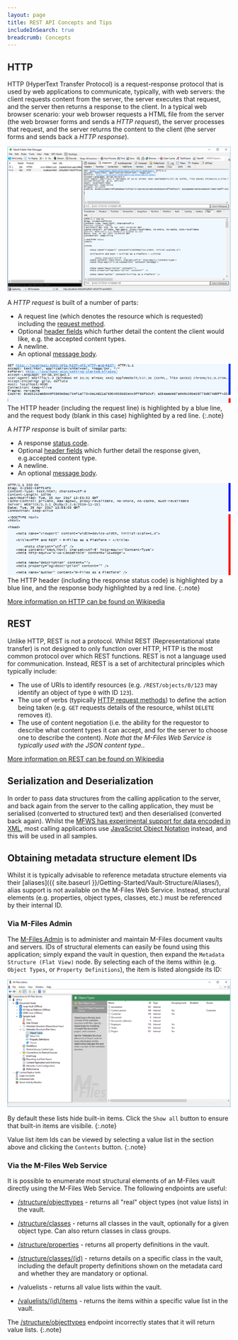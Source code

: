 ```yaml
---
layout: page
title: REST API Concepts and Tips
includeInSearch: true
breadcrumb: Concepts
---
```


## HTTP

HTTP (HyperText Transfer Protocol) is a request-response protocol that is used by web applications to communicate, typically, with web servers: the client requests content from the server, the server executes that request, and the server then returns a response to the client.  In a typical web browser scenario: your web browser requests a HTML file from the server (the web browser forms and sends a *HTTP request*), the server processes that request, and the server returns the content to the client (the server forms and sends back a *HTTP response*).

![Visualisation of a HTTP request and response using Telerik Fiddler](request-response.png)

A *HTTP request* is built of a number of parts:
* A request line (which denotes the resource which is requested) including the [request method](https://en.wikipedia.org/wiki/Hypertext_Transfer_Protocol#Request_methods).
* Optional [header fields](https://en.wikipedia.org/wiki/HTTP_request_header_field) which further detail the content the client would like, e.g. the accepted content types.
* A newline.
* An optional [message body](https://en.wikipedia.org/wiki/HTTP_message_body).

![A HTTP request](request.png)
The HTTP header (including the request line) is highlighted by a <span css="color: blue">blue line</span>, and the request body (blank in this case) highlighted by a <span css="color: red">red line</span>.
{:.note}

A *HTTP response* is built of similar parts:
* A response [status code](https://en.wikipedia.org/wiki/List_of_HTTP_status_codes).
* Optional [header fields](https://en.wikipedia.org/wiki/HTTP_response_header_field) which further detail the response given, e.g.accepted content type.
* A newline.
* An optional [message body](https://en.wikipedia.org/wiki/HTTP_message_body).

![A HTTP response](response.png)
The HTTP header (including the response status code) is highlighted by a <span css="color: blue">blue line</span>, and the response body highlighted by a <span css="color: red">red line</span>.
{:.note}

[More information on HTTP can be found on Wikipedia](https://en.wikipedia.org/wiki/Hypertext_Transfer_Protocol)

## REST

Unlike HTTP, REST is not a protocol. Whilst REST (Representational state transfer) is not designed to only function over HTTP, HTTP is the most common protocol over which REST functions.  REST is not a language used for communication.  Instead, REST is a set of architectural principles which typically include:

* The use of URIs to identify resources (e.g. `/REST/objects/0/123` may identify an object of type `0` with ID `123`).
* The use of verbs (typically [HTTP request methods](https://en.wikipedia.org/wiki/Hypertext_Transfer_Protocol#Request_methods)) to define the action being taken (e.g. `GET` requests details of the resource, whilst `DELETE` removes it).
* The use of content negotiation (i.e. the ability for the requestor to describe what content types it can accept, and for the server to choose one to describe the content).  *Note that the M-Files Web Service is typically used with the JSON content type.*.

[More information on REST can be found on Wikipedia](https://en.wikipedia.org/wiki/Representational_state_transfer)

## Serialization and Deserialization

In order to pass data structures from the calling application to the server, and back again from the server to the calling application, they must be serialised (converted to structured text) and then deserialised (converted back again).  Whilst the [MFWS has experimental support for data encoded in XML](https://www.m-files.com/mfws/parameters.html), most calling applications use [JavaScript Object Notation](http://json.org) instead, and this will be used in all samples.

## Obtaining metadata structure element IDs

Whilst it is typically advisable to reference metadata structure elements via their [aliases]({{ site.baseurl }}/Getting-Started/Vault-Structure/Aliases/), alias support is not available on the M-Files Web Service.  Instead, structural elements (e.g. properties, object types, classes, etc.) must be referenced by their internal ID.

### Via M-Files Admin

The [M-Files Admin](https://www.m-files.com/user-guide/latest/eng/M-Files_server_administrator_heading.html) is to administer and maintain M-Files document vaults and servers.  IDs of structural elements can easily be found using this application; simply expand the vault in question, then expand the `Metadata Structure (Flat View)` node.  By selecting each of the items within (e.g. `Object Types`, or `Property Definitions`), the item is listed alongside its ID:

![Object Types](object-types.png)

By default these lists hide built-in items.  Click the `Show all` button to ensure that built-in items are visibile.
{:.note}

Value list item Ids can be viewed by selecting a value list in the section above and clicking the `Contents` button.
{:.note}

### Via the M-Files Web Service

It is possible to enumerate most structural elements of an M-Files vault directly using the M-Files Web Service.  The following endpoints are useful:

* [/structure/objecttypes](https://developer.m-files.com/APIs/REST-API/Reference/resources/structure/objecttypes.html) - returns all "real" object types (not value lists) in the vault.

* [/structure/classes](https://developer.m-files.com/APIs/REST-API/Reference/resources/structure/classes.html) - returns all classes in the vault, optionally for a given object type.  Can also return classes in class groups.

* [/structure/properties](https://developer.m-files.com/APIs/REST-API/Reference/resources/structure/properties.html) - returns all property definitions in the vault.

* [/structure/classes/(id)](https://developer.m-files.com/APIs/REST-API/Reference/resources/structure/classes/id.html) - returns details on a specific class in the vault, including the default property definitions shown on the metadata card and whether they are mandatory or optional.

* /valuelists - returns all value lists within the vault.

* [/valuelists/(id)/items](https://developer.m-files.com/APIs/REST-API/Reference/resources/structure/valuelists/id/items/) - returns the items within a specific value list in the vault.

The [/structure/objecttypes](https://developer.m-files.com/APIs/REST-API/Reference/resources/structure/objecttypes.html) endpoint incorrectly states that it will return value lists.
{:.note}
